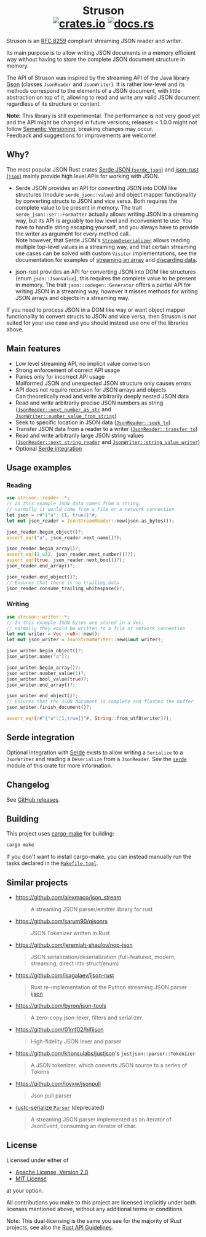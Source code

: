 # <div align="center"> Struson </br> [![crates.io](https://img.shields.io/crates/v/struson)](https://crates.io/crates/struson) [![docs.rs](https://img.shields.io/docsrs/struson?label=docs.rs)](https://docs.rs/struson)</div>

Struson is an [RFC 8259](https://www.rfc-editor.org/rfc/rfc8259.html) compliant streaming JSON reader and writer.

Its main purpose is to allow writing JSON documents in a memory efficient way without having to store the complete JSON document structure in memory.

The API of Struson was inspired by the streaming API of the Java library [Gson](https://github.com/google/gson) (classes `JsonReader` and `JsonWriter`). It is rather low-level and its methods correspond to the elements of a JSON document, with little abstraction on top of it, allowing to read and write any valid JSON document regardless of its structure or content.

**Note:** This library is still experimental. The performance is not very good yet and the API might be changed in future versions; releases < 1.0.0 might not follow [Semantic Versioning](https://semver.org/), breaking changes may occur.  
Feedback and suggestions for improvements are welcome!

## Why?

The most popular JSON Rust crates [Serde JSON (`serde_json`)](https://github.com/serde-rs/json) and [json-rust (`json`)](https://github.com/maciejhirsz/json-rust) mainly provide high level APIs for working with JSON.

- Serde JSON provides an API for converting JSON into DOM like structures (module `serde_json::value`) and object mapper functionality by converting structs to JSON and vice versa. Both requires the complete value to be present in memory. The trait `serde_json::ser::Formatter` actually allows writing JSON in a streaming way, but its API is arguably too low level and inconvenient to use: You have to handle string escaping yourself, and you always have to provide the writer as argument for every method call.  
  Note however, that Serde JSON's [`StreamDeserializer`](https://docs.rs/serde_json/latest/serde_json/struct.StreamDeserializer.html) allows reading multiple top-level values in a streaming way, and that certain streaming use cases can be solved with custom `Visitor` implementations, see the documentation for examples of [streaming an array](https://serde.rs/stream-array.html) and [discarding data](https://serde.rs/ignored-any.html).

- json-rust provides an API for converting JSON into DOM like structures (enum `json::JsonValue`), this requires the complete value to be present in memory. The trait `json::codegen::Generator` offers a partial API for writing JSON in a streaming way, however it misses methods for writing JSON arrays and objects in a streaming way.

If you need to process JSON in a DOM like way or want object mapper functionality to convert structs to JSON and vice versa, then Struson is _not_ suited for your use case and you should instead use one of the libraries above.

## Main features

- Low level streaming API, no implicit value conversion
- Strong enforcement of correct API usage
- Panics only for incorrect API usage  
  Malformed JSON and unexpected JSON structure only causes errors
- API does not require recursion for JSON arrays and objects  
  Can theoretically read and write arbitrarily deeply nested JSON data
- Read and write arbitrarily precise JSON numbers as string  
  ([`JsonReader::next_number_as_str`](https://docs.rs/struson/latest/struson/reader/trait.JsonReader.html#tymethod.next_number_as_str) and [`JsonWriter::number_value_from_string`](https://docs.rs/struson/latest/struson/writer/trait.JsonWriter.html#tymethod.number_value_from_string))
- Seek to specific location in JSON data ([`JsonReader::seek_to`](https://docs.rs/struson/latest/struson/reader/trait.JsonReader.html#tymethod.seek_to))
- Transfer JSON data from a reader to a writer ([`JsonReader::transfer_to`](https://docs.rs/struson/latest/struson/reader/trait.JsonReader.html#tymethod.transfer_to))
- Read and write arbitrarily large JSON string values  
  ([`JsonReader::next_string_reader`](https://docs.rs/struson/latest/struson/reader/trait.JsonReader.html#tymethod.next_string_reader) and [`JsonWriter::string_value_writer`](https://docs.rs/struson/latest/struson/writer/trait.JsonWriter.html#tymethod.string_value_writer))
- Optional [Serde integration](#serde-integration)

## Usage examples

### Reading

```rust
use struson::reader::*;
// In this example JSON data comes from a string;
// normally it would come from a file or a network connection
let json = r#"{"a": [1, true]}"#;
let mut json_reader = JsonStreamReader::new(json.as_bytes());

json_reader.begin_object()?;
assert_eq!("a", json_reader.next_name()?);

json_reader.begin_array()?;
assert_eq!(1_u32, json_reader.next_number()??);
assert_eq!(true, json_reader.next_bool()?);
json_reader.end_array()?;

json_reader.end_object()?;
// Ensures that there is no trailing data
json_reader.consume_trailing_whitespace()?;
```

### Writing

```rust
use struson::writer::*;
// In this example JSON bytes are stored in a Vec;
// normally they would be written to a file or network connection
let mut writer = Vec::<u8>::new();
let mut json_writer = JsonStreamWriter::new(&mut writer);

json_writer.begin_object()?;
json_writer.name("a")?;

json_writer.begin_array()?;
json_writer.number_value(1)?;
json_writer.bool_value(true)?;
json_writer.end_array()?;

json_writer.end_object()?;
// Ensures that the JSON document is complete and flushes the buffer
json_writer.finish_document()?;

assert_eq!(r#"{"a":[1,true]}"#, String::from_utf8(writer)?);
```

## Serde integration

Optional integration with [Serde](https://docs.rs/serde/latest/serde/) exists to allow writing a `Serialize` to a `JsonWriter` and reading a `Deserialize` from a `JsonReader`. See the [`serde`](https://docs.rs/struson/latest/struson/serde/index.html) module of this crate for more information.

## Changelog

See [GitHub releases](https://github.com/Marcono1234/struson/releases).

## Building

This project uses [cargo-make](https://github.com/sagiegurari/cargo-make) for building:

```sh
cargo make
```

If you don't want to install cargo-make, you can instead manually run the tasks declared in the [`Makefile.toml`](Makefile.toml).

## Similar projects

- <https://github.com/alexmaco/json_stream>  
  > A streaming JSON parser/emitter library for rust
- <https://github.com/sarum90/qjsonrs>  
  > JSON Tokenizer written in Rust
- <https://github.com/jeremiah-shaulov/nop-json>  
  > JSON serialization/deserialization (full-featured, modern, streaming, direct into struct/enum)
- <https://github.com/isagalaev/ijson-rust>  
  <!-- Note: Project itself has no README or description -->
  > Rust re-implementation of the Python streaming JSON parser [ijson](https://github.com/isagalaev/ijson)
- <https://github.com/byron/json-tools>
  > A zero-copy json-lexer, filters and serializer.
- <https://github.com/01mf02/hifijson>
  > High-fidelity JSON lexer and parser
- <https://github.com/khonsulabs/justjson>'s `justjson::parser::Tokenizer`
  > A JSON tokenizer, which converts JSON source to a series of Tokens
- <https://github.com/iovxw/jsonpull>
  > Json pull parser
- [rustc-serialize `Parser`](https://docs.rs/rustc-serialize/latest/rustc_serialize/json/struct.Parser.html) (deprecated)
  > A streaming JSON parser implemented as an iterator of JsonEvent, consuming an iterator of char.

## License

Licensed under either of

- [Apache License, Version 2.0](LICENSE-APACHE)
- [MIT License](LICENSE-MIT)

at your option.

All contributions you make to this project are licensed implicitly under both licenses mentioned above, without any additional terms or conditions.

Note: This dual-licensing is the same you see for the majority of Rust projects, see also the [Rust API Guidelines](https://rust-lang.github.io/api-guidelines/necessities.html#crate-and-its-dependencies-have-a-permissive-license-c-permissive).
